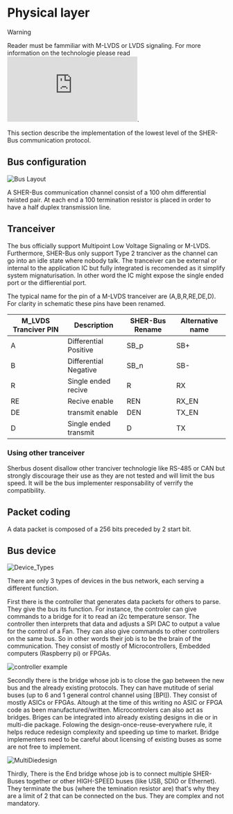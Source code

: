# Physical layer

> [!Warning]
>
> Reader must be fammiliar with M-LVDS or LVDS signaling. 
> For more information on the technologie please read ![this](https://www.ti.com/lit/an/slla108a/slla108a.pdf?ts=1724243591163&ref_url=https%253A%252F%252Fwww.google.com%252F).

This section describe the implementation of the lowest level of the SHER-Bus communication protocol.

## Bus configuration 

![Bus Layout](https://github.com/cdg66/SHER-BUS_figures/blob/main/Figures/BUS_layout.svg)

A SHER-Bus communication channel consist of a 100 ohm differential twisted pair. At each end a 100 termination resistor is placed in order to have a half duplex transmission line. 

## Tranceiver



The bus officially support Multipoint Low Voltage Signaling or M-LVDS. Furthermore, SHER-Bus only support Type 2 tranciver as the channel can go into an idle state where nobody talk. The tranceiver can be external or internal to the application IC but fully integrated is recomended as it simplify system mignaturisation. In other word the IC might expose the single ended port or the diffierential port. 

The typical name for the pin of a M-LVDS tranceiver are (A,B,R,RE,DE,D). For clarity in schematic these pins have been renamed.

| M_LVDS Tranciver PIN | Description           | SHER-Bus Rename | Alternative name |
|----------------------|-----------------------|-----------------|------------------|
|           A          | Differential Positive |       SB_p      |        SB+       |
|           B          | Differential Negative |       SB_n      |        SB-       |
|           R          |  Single ended recive  |        R        |        RX        |
|          RE          |     Recive enable     |       REN       |       RX_EN      |
|          DE          |    transmit enable    |       DEN       |       TX_EN      |
|           D          | Single ended transmit |        D        |        TX        |



### Using other tranceiver

Sherbus dosent disallow other tranciver technologie like RS-485 or CAN but strongly discourage their use as they are not tested and will limit the bus speed. It will be the bus implementer responsability of verrify the compatibility.

## Packet coding

A data packet is composed of a 256 bits preceded by 2 start bit. 

## Bus device

![Device_Types](https://github.com/cdg66/SHER-BUS_figures/blob/main/Figures/Controller_Bridge.svg)

There are only 3 types of devices in the bus network, each serving a different function.

First there is the controller that generates data packets for others to parse. They give the bus its function. For instance, the controler can give commands to a bridge for it to read an i2c temperature sensor. The controller then interprets that data and adjusts a SPI DAC to output a value for the control of a Fan. They can also give commands to other controllers on the same bus. So in other words their job is to be the brain of the communication. They consist of mostly of Microcontrollers, Embedded computers (Raspberry pi) or FPGAs.

![controller example](https://github.com/cdg66/SHER-BUS_figures/blob/main/Figures/Controler_example.svg)

Secondly there is the bridge whose job is to close the gap between the new bus and the already existing protocols. They can have mutitude of serial buses (up to 6 and 1 general control channel using [BPI]). They consist of mostly ASICs or FPGAs. Altough at the time of this writing no ASIC or FPGA code as been manufactured/written. Microcontrolers can also act as bridges. Briges can be integrated into already existing designs in die or in multi-die package. Folowing the design-once-reuse-everywhere rule, it helps reduce redesign complexity and speeding up time to market. Bridge implementers need to be careful about licensing of existing buses as some are not free to implement.

![MultiDiedesign](https://github.com/cdg66/SHER-BUS_figures/blob/main/Figures/Intergrated_bridge.svg)

Thirdly, There is the End bridge whose job is to connect multiple SHER-Buses together or other HIGH-SPEED buses (like USB, SDIO or Ethernet). They terminate the bus (where the temination resistor are) that's why they are a limit of 2 that can be connected on the bus. They are complex and not mandatory.

